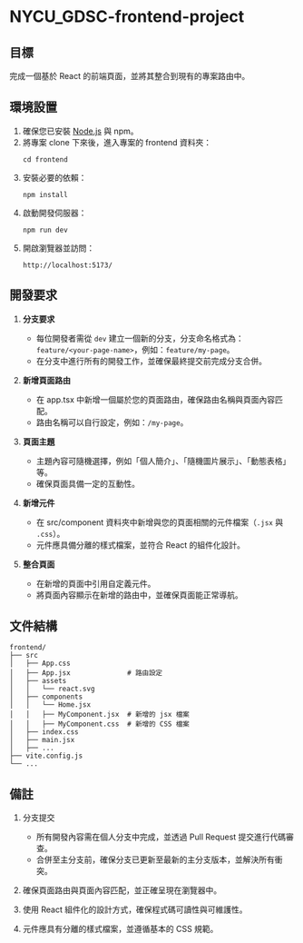 # NYCU_GDSC-frontend-project

## 目標

完成一個基於 React 的前端頁面，並將其整合到現有的專案路由中。

## 環境設置

1. 確保您已安裝 [Node.js](https://nodejs.org/) 與 npm。
2. 將專案 clone 下來後，進入專案的 frontend 資料夾：
   ```
   cd frontend
   ```
3. 安裝必要的依賴：
   ```
   npm install
   ```
4. 啟動開發伺服器：
   ```
   npm run dev
   ```
5. 開啟瀏覽器並訪問：
   ```
   http://localhost:5173/
   ```

## 開發要求

1. **分支要求**

   - 每位開發者需從 `dev` 建立一個新的分支，分支命名格式為：`feature/<your-page-name>`，例如：`feature/my-page`。
   - 在分支中進行所有的開發工作，並確保最終提交前完成分支合併。

2. **新增頁面路由**

   - 在 app.tsx 中新增一個屬於您的頁面路由，確保路由名稱與頁面內容匹配。
   - 路由名稱可以自行設定，例如：`/my-page`。

3. **頁面主題**

   - 主題內容可隨機選擇，例如「個人簡介」、「隨機圖片展示」、「動態表格」等。
   - 確保頁面具備一定的互動性。

4. **新增元件**

   - 在 src/component 資料夾中新增與您的頁面相關的元件檔案（`.jsx` 與 `.css`）。
   - 元件應具備分離的樣式檔案，並符合 React 的組件化設計。

5. **整合頁面**
   - 在新增的頁面中引用自定義元件。
   - 將頁面內容顯示在新增的路由中，並確保頁面能正常導航。

## 文件結構

```
frontend/
├── src
│   ├── App.css
│   ├── App.jsx              # 路由設定
│   ├── assets
│   │   └── react.svg
│   ├── components
│   │   └── Home.jsx
│   │   ├── MyComponent.jsx  # 新增的 jsx 檔案
│   │   ├── MyComponent.css  # 新增的 CSS 檔案
│   ├── index.css
│   ├── main.jsx
│   ├── ...
├── vite.config.js
└── ...
```

## 備註

1. 分支提交

   - 所有開發內容需在個人分支中完成，並透過 Pull Request 提交進行代碼審查。
   - 合併至主分支前，確保分支已更新至最新的主分支版本，並解決所有衝突。

2. 確保頁面路由與頁面內容匹配，並正確呈現在瀏覽器中。
3. 使用 React 組件化的設計方式，確保程式碼可讀性與可維護性。
4. 元件應具有分離的樣式檔案，並遵循基本的 CSS 規範。
